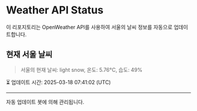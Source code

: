 
# Weather API Status

이 리포지토리는 OpenWeather API를 사용하여 서울의 날씨 정보를 자동으로 업데이트합니다.

## 현재 서울 날씨
> 서울의 현재 날씨: light snow, 온도: 5.76°C, 습도: 49%

⏳ 업데이트 시간: 2025-03-18 07:41:02 (UTC)

---
자동 업데이트 봇에 의해 관리됩니다.
